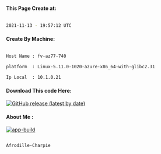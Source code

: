 
   
#### This Page Create at:

```bash

2021-11-13 - 19:57:12 UTC

```

#### Create By Machine:

```bash

Host Name : fv-az77-740

platform  : Linux-5.11.0-1020-azure-x86_64-with-glibc2.31

Ip Local  : 10.1.0.21

```
#### Download This code Here:

[![GitHub release (latest by date)](https://img.shields.io/github/v/release/Afrodille-Charpie/App-Build-1?style=for-the-badge&label=Download)](https://github.com/Afrodille-Charpie/App-Build-1/releases) 

</p> 

#### About Me :

[![app-build](https://github.com/Afrodille-Charpie/App-Build-1/actions/workflows/app-build.yml/badge.svg)](https://github.com/Afrodille-Charpie/App-Build-1/actions/workflows/app-build.yml)

```bash

Afrodille-Charpie

```

